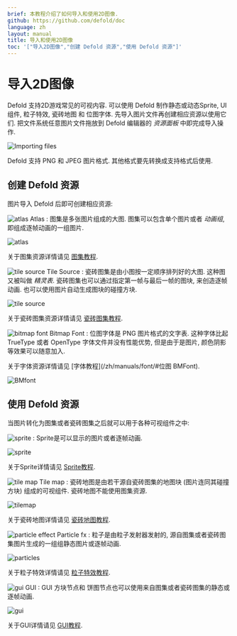 ```yaml
---
brief: 本教程介绍了如何导入和使用2D图像.
github: https://github.com/defold/doc
language: zh
layout: manual
title: 导入和使用2D图像
toc: '["导入2D图像","创建 Defold 资源","使用 Defold 资源"]'
---
```


# 导入2D图像

Defold 支持2D游戏常见的可视内容. 可以使用 Defold 制作静态或动态Sprite, UI 组件, 粒子特效, 瓷砖地图 和 位图字体. 先导入图片文件再创建相应资源以使用它们. 把文件系统任意图片文件拖放到 Defold 编辑器的 *资源面板* 中即完成导入操作.

![Importing files](/manuals/images/graphics/import.png)

<div class='sidenote' markdown='1'>
Defold 支持 PNG 和 JPEG 图片格式. 其他格式要先转换成支持格式后使用.
</div>


## 创建 Defold 资源

图片导入 Defold 后即可创建相应资源:

![atlas](/manuals/images/icons/atlas.png) Atlas
: 图集是多张图片组成的大图. 图集可以包含单个图片或者 *动画组*, 即组成逐帧动画的一组图片.

  ![atlas](/manuals/images/graphics/atlas.png)

关于图集资源详情请见 [图集教程](/zh/manuals/atlas).

![tile source](/manuals/images/icons/tilesource.png) Tile Source
: 瓷砖图集是由小图按一定顺序排列好的大图. 这种图又被叫做 _精灵表_. 瓷砖图集也可以通过指定第一帧与最后一帧的图块, 来创造逐帧动画. 也可以使用图片自动生成图块的碰撞方块.

  ![tile source](/manuals/images/graphics/tilesource.png)

关于瓷砖图集资源详情请见 [瓷砖图集教程](/zh/manuals/tilesource).

![bitmap font](/manuals/images/icons/font.png) Bitmap Font
: 位图字体是 PNG 图片格式的文字表. 这种字体比起 TrueType 或者 OpenType 字体文件并没有性能优势, 但是由于是图片, 颜色阴影等效果可以随意加入.

关于字体资源详情请见 [字体教程](/zh/manuals/font/#位图 BMFont).

  ![BMfont](/manuals/images/font/bm_font.png)


## 使用 Defold 资源

当图片转化为图集或者瓷砖图集之后就可以用于各种可视组件之中:

![sprite](/manuals/images/icons/sprite.png)
: Sprite是可以显示的图片或者逐帧动画.

  ![sprite](/manuals/images/graphics/sprite.png)

关于Sprite详情请见 [Sprite教程](/zh/manuals/sprite).

![tile map](/manuals/images/icons/tilemap.png) Tile map
: 瓷砖地图是由若干源自瓷砖图集的地图块 (图片连同其碰撞方块) 组成的可视组件. 瓷砖地图不能使用图集资源.

  ![tilemap](/manuals/images/graphics/tilemap.png)

关于瓷砖地图详情请见 [瓷砖地图教程](/zh/manuals/tilemap).

![particle effect](/manuals/images/icons/particlefx.png) Particle fx
: 粒子是由粒子发射器发射的, 源自图集或者瓷砖图集图片生成的一组组静态图片或逐帧动画.

  ![particles](/manuals/images/graphics/particles.png)

关于粒子特效详情请见 [粒子特效教程](/zh/manuals/particlefx).

![gui](/manuals/images/icons/gui.png) GUI
: GUI 方块节点和 饼图节点也可以使用来自图集或者瓷砖图集的静态或逐帧动画.

  ![gui](/manuals/images/graphics/gui.png)

关于GUI详情请见 [GUI教程](/zh/manuals/gui).